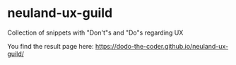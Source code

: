 # neuland-ux-guild
Collection of snippets with "Don't"s and "Do"s regarding UX

You find the result page here: https://dodo-the-coder.github.io/neuland-ux-guild/
